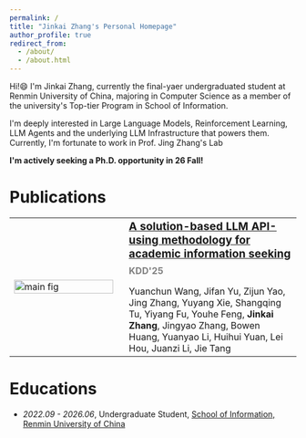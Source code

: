 ```yaml
---
permalink: /
title: "Jinkai Zhang's Personal Homepage"
author_profile: true
redirect_from: 
  - /about/
  - /about.html
---
```


Hi!😄 I'm Jinkai Zhang, currently the final-yaer undergraduated student at Renmin University of China, majoring in Computer Science as a member of the university's Top-tier Program in School of Information.

I'm deeply interested in Large Language Models, Reinforcement Learning, LLM Agents and the underlying LLM Infrastructure that powers them. Currently, I'm fortunate to work in Prof. Jing Zhang's Lab

**I'm actively seeking a Ph.D. opportunity in 26 Fall!**

Publications
===
<table style="border: none; border-collapse: collapse;">
  <tr>
    <td style="width: 40%; padding-right: 20px; vertical-align: middle; border: none;">
      <img src="SoAy.png" alt="main fig" style="width: 100%;">
    </td>
    <td style="vertical-align: middle; border: none;">
      <p style="margin: 0; font-size: 1.2em;">
        <strong><a href="https://arxiv.org/abs/2405.15165">A solution-based LLM API-using methodology for academic information seeking</a></strong>
      </p>
      <p style="color: grey; margin-top: 8px; margin-bottom: 16px;">
        <strong>KDD'25</strong>
      </p>
      <p style="margin: 0;">
        Yuanchun Wang, Jifan Yu, Zijun Yao, Jing Zhang, Yuyang Xie, Shangqing Tu, Yiyang Fu, Youhe Feng, <strong>Jinkai Zhang</strong>, Jingyao Zhang, Bowen Huang, Yuanyao Li, Huihui Yuan, Lei Hou, Juanzi Li, Jie Tang
      </p>
    </td>
  </tr>
</table>

Educations
===
- *2022.09 - 2026.06*, Undergraduate Student, [School of Information, Renmin University of China](http://info.ruc.edu.cn/)